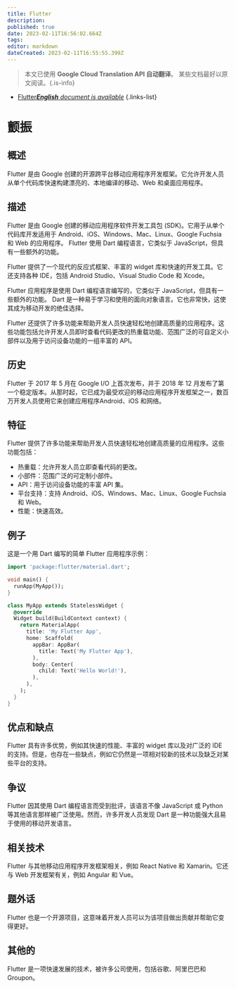 ```yaml
---
title: Flutter
description: 
published: true
date: 2023-02-11T16:56:02.664Z
tags: 
editor: markdown
dateCreated: 2023-02-11T16:55:55.399Z
---
```


> 本文已使用 **Google Cloud Translation API 自动翻译**。
某些文档最好以原文阅读。{.is-info}



- [Flutter***English** document is available*](/en/Knowledge-base/Dictionary/flutter)
{.links-list}


# 颤振

## 概述
Flutter 是由 Google 创建的开源跨平台移动应用程序开发框架。它允许开发人员从单个代码库快速构建漂亮的、本地编译的移动、Web 和桌面应用程序。

## 描述
Flutter 是由 Google 创建的移动应用程序软件开发工具包 (SDK)。它用于从单个代码库开发适用于 Android、iOS、Windows、Mac、Linux、Google Fuchsia 和 Web 的应用程序。 Flutter 使用 Dart 编程语言，它类似于 JavaScript，但具有一些额外的功能。

Flutter 提供了一个现代的反应式框架、丰富的 widget 库和快速的开发工具。它还支持各种 IDE，包括 Android Studio、Visual Studio Code 和 Xcode。

Flutter 应用程序是使用 Dart 编程语言编写的，它类似于 JavaScript，但具有一些额外的功能。 Dart 是一种易于学习和使用的面向对象语言。它也非常快，这使其成为移动开发的绝佳选择。

Flutter 还提供了许多功能来帮助开发人员快速轻松地创建高质量的应用程序。这些功能包括允许开发人员即时查看代码更改的热重载功能、范围广泛的可自定义小部件以及用于访问设备功能的一组丰富的 API。

## 历史
Flutter 于 2017 年 5 月在 Google I/O 上首次发布，并于 2018 年 12 月发布了第一个稳定版本。从那时起，它已成为最受欢迎的移动应用程序开发框架之一，数百万开发人员使用它来创建应用程序Android、iOS 和网络。

## 特征
Flutter 提供了许多功能来帮助开发人员快速轻松地创建高质量的应用程序。这些功能包括：
- 热重载：允许开发人员立即查看代码的更改。
- 小部件：范围广泛的可定制小部件。
- API：用于访问设备功能的丰富 API 集。
- 平台支持：支持 Android、iOS、Windows、Mac、Linux、Google Fuchsia 和 Web。
- 性能：快速高效。

## 例子
这是一个用 Dart 编写的简单 Flutter 应用程序示例：

```dart
import 'package:flutter/material.dart';

void main() {
  runApp(MyApp());
}

class MyApp extends StatelessWidget {
  @override
  Widget build(BuildContext context) {
    return MaterialApp(
      title: 'My Flutter App',
      home: Scaffold(
        appBar: AppBar(
          title: Text('My Flutter App'),
        ),
        body: Center(
          child: Text('Hello World!'),
        ),
      ),
    );
  }
}
```

## 优点和缺点
Flutter 具有许多优势，例如其快速的性能、丰富的 widget 库以及对广泛的 IDE 的支持。但是，也存在一些缺点，例如它仍然是一项相对较新的技术以及缺乏对某些平台的支持。

## 争议
Flutter 因其使用 Dart 编程语言而受到批评，该语言不像 JavaScript 或 Python 等其他语言那样被广泛使用。然而，许多开发人员发现 Dart 是一种功能强大且易于使用的移动开发语言。

## 相关技术
Flutter 与其他移动应用程序开发框架相关，例如 React Native 和 Xamarin。它还与 Web 开发框架有关，例如 Angular 和 Vue。

## 题外话
Flutter 也是一个开源项目，这意味着开发人员可以为该项目做出贡献并帮助它变得更好。

## 其他的
Flutter 是一项快速发展的技术，被许多公司使用，包括谷歌、阿里巴巴和 Groupon。